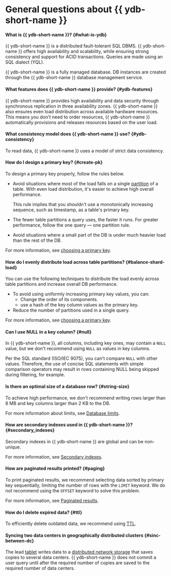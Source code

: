 # General questions about {{ ydb-short-name }}

#### What is {{ ydb-short-name }}? {#what-is-ydb}

{{ ydb-short-name }} is a distributed fault-tolerant SQL DBMS. {{ ydb-short-name }} offers high availability and scalability, while ensuring strong consistency and support for ACID transactions. Queries are made using an SQL dialect (YQL).

{{ ydb-short-name }} is a fully managed database. DB instances are created through the {{ ydb-short-name }} database management service.

#### What features does {{ ydb-short-name }} provide? {#ydb-features}

{{ ydb-short-name }} provides high availability and data security through synchronous replication in three availability zones. {{ ydb-short-name }} also ensures even load distribution across available hardware resources. This means you don't need to order resources, {{ ydb-short-name }}  automatically provisions and releases resources based on the user load.

#### What consistency model does {{ ydb-short-name }} use?  {#ydb-consistency}

To read data, {{ ydb-short-name }} uses a model of strict data consistency.

#### How do I design a primary key? {#create-pk}

To design a primary key properly, follow the rules below.

* Avoid situations where most of the load falls on a single [partition](../../concepts/datamodel/table.md#partitioning) of a table. With even load distribution, it's easier to achieve high overall performance.

  This rule implies that you shouldn't use a monotonically increasing sequence, such as timestamp, as a table's primary key.
* The fewer table partitions a query uses, the faster it runs. For greater performance, follow the one query — one partition rule.
* Avoid situations where a small part of the DB is under much heavier load than the rest of the DB.

For more information, see [choosing a primary key](../../dev/primary-key/index.md).

#### How do I evenly distribute load across table partitions? {#balance-shard-load}

You can use the following techniques to distribute the load evenly across table partitions and increase overall DB performance.

* To avoid using uniformly increasing primary key values, you can:
   * Change the order of its components.
   * use a hash of the key column values as the primary key.
* Reduce the number of partitions used in a single query.

For more information, see [choosing a primary key](../../dev/primary-key/index.md).

#### Can I use NULL in a key column? {#null}

In {{ ydb-short-name }}, all columns, including key ones, may contain a `NULL` value, but we don't recommend using `NULL` as values in key columns.

Per the SQL standard (ISO/IEC 9075), you can't compare `NULL` with other values. Therefore, the use of concise SQL statements with simple comparison operators may result in rows containing NULL being skipped during filtering, for example.

#### Is there an optimal size of a database row? {#string-size}

To achieve high performance, we don't recommend writing rows larger than 8 MB and key columns larger than 2 KB to the DB.

For more information about limits, see [Database limits](../../concepts/limits-ydb.md).

#### How are secondary indexes used in {{ ydb-short-name }}? {#secondary_indexes}

Secondary indexes in {{ ydb-short-name }} are global and can be non-unique.

For more information, see [Secondary indexes](../../concepts/secondary_indexes.md).

#### How are paginated results printed? {#paging}

To print paginated results, we recommend selecting data sorted by primary key sequentially, limiting the number of rows with the `LIMIT` keyword. We do not recommend using the `OFFSET` keyword to solve this problem.

For more information, see [Paginated results](../../dev/paging.md).

#### How do I delete expired data? {#ttl}

To efficiently delete outdated data, we recommend using [TTL](../../concepts/ttl.md).

#### Syncing two data centers in geographically distributed clusters {#sinc-between-dc}

The lead [tablet](../../concepts/glossary.md#tablet) writes data to a [distributed network storage](../../concepts/glossary.md#distributed-storage) that saves copies to several data centers. {{ ydb-short-name }} does not commit a user query until after the required number of copies are saved to the required number of data centers.
